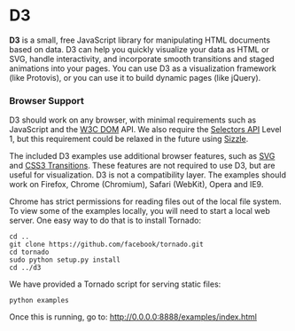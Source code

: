 # D3

**D3** is a small, free JavaScript library for manipulating HTML documents
based on data. D3 can help you quickly visualize your data as HTML or SVG,
handle interactivity, and incorporate smooth transitions and staged animations
into your pages. You can use D3 as a visualization framework (like Protovis),
or you can use it to build dynamic pages (like jQuery).

### Browser Support

D3 should work on any browser, with minimal requirements such as JavaScript
and the [W3C DOM](http://www.w3.org/DOM/) API. We also require the [Selectors
API](http://www.w3.org/TR/selectors-api/) Level 1, but this requirement could
be relaxed in the future using [Sizzle](http://sizzlejs.com/).

The included D3 examples use additional browser features, such as
[SVG](http://www.w3.org/TR/SVG/) and [CSS3
Transitions](http://www.w3.org/TR/css3-transitions/). These features are not
required to use D3, but are useful for visualization. D3 is not a
compatibility layer. The examples should work on Firefox, Chrome (Chromium),
Safari (WebKit), Opera and IE9.

Chrome has strict permissions for reading files out of the local file system.
To view some of the examples locally, you will need to start a local web
server. One easy way to do that is to install Tornado:

    cd ..
    git clone https://github.com/facebook/tornado.git
    cd tornado
    sudo python setup.py install
    cd ../d3

We have provided a Tornado script for serving static files:

    python examples

Once this is running, go to: <http://0.0.0.0:8888/examples/index.html>

